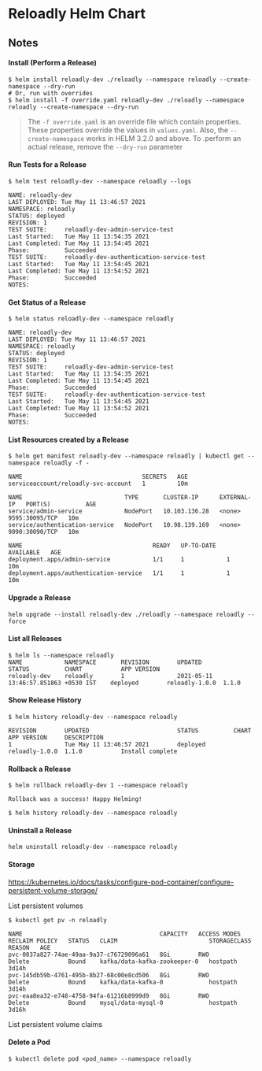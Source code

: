 # Reloadly Helm Chart

## Notes

#### Install (Perform a Release)

``` 
$ helm install reloadly-dev ./reloadly --namespace reloadly --create-namespace --dry-run
# Or, run with overrides
$ helm install -f override.yaml reloadly-dev ./reloadly --namespace reloadly --create-namespace --dry-run
```

> The `-f override.yaml` is an override file which contain properties. These properties override the values in
`values.yaml`. Also, the `--create-namespace` works in HELM 3.2.0 and above. To .perform an actual release, remove the `--dry-run` parameter

#### Run Tests for a Release

``` 
$ helm test reloadly-dev --namespace reloadly --logs

NAME: reloadly-dev
LAST DEPLOYED: Tue May 11 13:46:57 2021
NAMESPACE: reloadly
STATUS: deployed
REVISION: 1
TEST SUITE:     reloadly-dev-admin-service-test
Last Started:   Tue May 11 13:54:35 2021
Last Completed: Tue May 11 13:54:45 2021
Phase:          Succeeded
TEST SUITE:     reloadly-dev-authentication-service-test
Last Started:   Tue May 11 13:54:45 2021
Last Completed: Tue May 11 13:54:52 2021
Phase:          Succeeded
NOTES:

```

#### Get Status of a Release

``` 
$ helm status reloadly-dev --namespace reloadly

NAME: reloadly-dev
LAST DEPLOYED: Tue May 11 13:46:57 2021
NAMESPACE: reloadly
STATUS: deployed
REVISION: 1
TEST SUITE:     reloadly-dev-admin-service-test
Last Started:   Tue May 11 13:54:35 2021
Last Completed: Tue May 11 13:54:45 2021
Phase:          Succeeded
TEST SUITE:     reloadly-dev-authentication-service-test
Last Started:   Tue May 11 13:54:45 2021
Last Completed: Tue May 11 13:54:52 2021
Phase:          Succeeded
NOTES:

```

#### List Resources created by a Release

``` 
$ helm get manifest reloadly-dev --namespace reloadly | kubectl get --namespace reloadly -f -

NAME                                  SECRETS   AGE
serviceaccount/reloadly-svc-account   1         10m

NAME                             TYPE       CLUSTER-IP      EXTERNAL-IP   PORT(S)          AGE
service/admin-service            NodePort   10.103.136.28   <none>        9595:30095/TCP   10m
service/authentication-service   NodePort   10.98.139.169   <none>        9090:30090/TCP   10m

NAME                                     READY   UP-TO-DATE   AVAILABLE   AGE
deployment.apps/admin-service            1/1     1            1           10m
deployment.apps/authentication-service   1/1     1            1           10m
```

#### Upgrade a Release

``` 
helm upgrade --install reloadly-dev ./reloadly --namespace reloadly --force
```

#### List all Releases

``` 
$ helm ls --namespace reloadly
NAME            NAMESPACE       REVISION        UPDATED                                 STATUS          CHART           APP VERSION
reloadly-dev    reloadly        1               2021-05-11 13:46:57.851863 +0530 IST    deployed        reloadly-1.0.0  1.1.0 
```

#### Show Release History

``` 
$ helm history reloadly-dev --namespace reloadly

REVISION        UPDATED                         STATUS          CHART           APP VERSION     DESCRIPTION     
1               Tue May 11 13:46:57 2021        deployed        reloadly-1.0.0  1.1.0           Install complete

```

#### Rollback a Release

``` 
$ helm rollback reloadly-dev 1 --namespace reloadly 

Rollback was a success! Happy Helming!

$ helm history reloadly-dev --namespace reloadly
```

#### Uninstall a Release

``` 
helm uninstall reloadly-dev --namespace reloadly
```

#### Storage

https://kubernetes.io/docs/tasks/configure-pod-container/configure-persistent-volume-storage/

List persistent volumes

``` 
$ kubectl get pv -n reloadly

NAME                                       CAPACITY   ACCESS MODES   RECLAIM POLICY   STATUS   CLAIM                          STORAGECLASS   REASON   AGE
pvc-0037a827-74ae-49aa-9a37-c76729096a61   8Gi        RWO            Delete           Bound    kafka/data-kafka-zookeeper-0   hostpath                3d14h
pvc-145db59b-4761-495b-8b27-68c00e8cd506   8Gi        RWO            Delete           Bound    kafka/data-kafka-0             hostpath                3d14h
pvc-eaa8ea32-e748-4758-94fa-61216b8999d9   8Gi        RWO            Delete           Bound    mysql/data-mysql-0             hostpath                3d16h

```

List persistent volume claims

#### Delete a Pod

``` 
$ kubectl delete pod <pod_name> --namespace reloadly
```